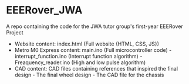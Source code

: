 # EEERover_JWA
A repo containing the code for the JWA tutor group's first-year EEERover Project

  - Website content:
      index.html (Full website {HTML, CSS, JS})
  - Metro M0 Express content:
      main.ino (Full microcontroller code) - 
      interrupt_function.ino (Interrupt function algorithm) - 
      Freaquency_reader.ino (High and low pulse algorithm) 
  - CAD content:
      CAD files containing references that inspired the final design - 
      The final wheel design - 
      The CAD file for the chassis
      
